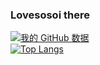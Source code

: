### Lovesosoi there  
[![我的 GitHub 数据](https://github-readme-stats.vercel.app/api?username=lvm0306)]()
</br>
[![Top Langs](https://github-readme-stats.vercel.app/api/top-langs/?username=lvm0306)](https://github.com/anuraghazra/github-readme-stats)
